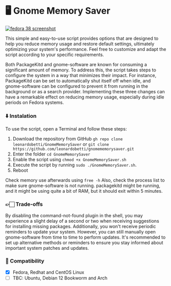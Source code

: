 # 🖥 Gnome Memory Saver

[![fedora 38 screenshot](https://news.itsfoss.com/content/images/2023/02/fedora-38.jpg)](https://news.itsfoss.com/content/images/2023/02/fedora-38.jpg)  

This simple and easy-to-use script provides options that are designed to help you reduce memory usage and restore default settings, ultimately optimizing your system's performance. Feel free to customize and adapt the script according to your specific requirements.

Both PackageKitd and gnome-software are known for consuming a significant amount of memory. To address this, the script takes steps to configure the system in a way that minimizes their impact. For instance, PackageKitd can be set to automatically shut itself off when idle, and gnome-software can be configured to prevent it from running in the background or as a search provider. Implementing these three changes can have a remarkable effect on reducing memory usage, especially during idle periods on Fedora systems.

### ⬇️ Instalation
To use the script, open a Terminal and follow these steps:
1. Download the repository from GitHub `gh repo clone leonardobetti/GnomeMemorySaver` or `git clone https://github.com/leonardobetti/gnomememorysaver.git`
3. Enter the folder `cd GnomeMemorySaver`
4. Enable the script using `chmod +x GnomeMemorySaver.sh`
5. Execute the script by running `sudo ./GnomeMemorySaver.sh`.
6. Reboot

Check memory use afterwards using `free -h` Also, check the process list to make sure gnome-software is not running. packagekitd might be running, and it might be using quite a bit of RAM, but it should exit within 5 minutes.

### 👉🏻 Trade-offs 
By disabling the command-not-found plugin in the shell, you may experience a slight delay of a second or two when receiving suggestions for installing missing packages. Additionally, you won't receive periodic reminders to update your system. However, you can still manually open gnome-software from time to time to perform updates. It's recommended to set up alternative methods or reminders to ensure you stay informed about important system patches and updates.

### 🔧 Compatibility
- [x] Fedora, Redhat and CentOS Linux
- [ ] TBC: Ubuntu, Debian 12 Bookworm and Arch
